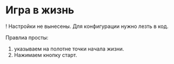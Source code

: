 # Игра в жизнь 

! Настройки не вынесены. Для конфигурации нужно лезть в код. 

Правлиа просты: 
1. указываем на полотне точки начала жизни.
2. Нажимаем кнопку старт.